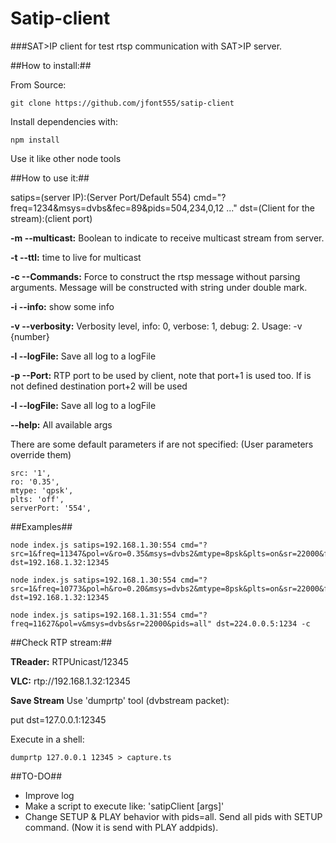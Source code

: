 # Satip-client

###SAT>IP client for test rtsp communication with SAT>IP server.

##How to install:##

From Source:

    git clone https://github.com/jfont555/satip-client

Install dependencies with:

    npm install

Use it like other node tools

##How to use it:##

satips=(server IP):(Server Port/Default 554) cmd="?freq=1234&msys=dvbs&fec=89&pids=504,234,0,12 ..." dst=(Client for the stream):(client port)

**-m --multicast:** Boolean to indicate to receive multicast stream from server.

**-t --ttl:** time to live for multicast

**-c --Commands:** Force to construct the rtsp message without parsing arguments. Message will be constructed with string under double mark.

**-i --info:** show some info

**-v --verbosity:** Verbosity level, info: 0, verbose: 1, debug: 2. Usage: -v {number}

**-l --logFile:** Save all log to a logFile

**-p --Port:** RTP port to be used by client, note that port+1 is used too. If is not defined destination port+2 will be used

**-l --logFile:** Save all log to a logFile

**--help:** All available args

There are some default parameters if are not specified: (User parameters override them)

    src: '1',
    ro: '0.35',
    mtype: 'qpsk',
    plts: 'off',
    serverPort: '554',

##Examples##

    node index.js satips=192.168.1.30:554 cmd="?src=1&freq=11347&pol=v&ro=0.35&msys=dvbs2&mtype=8psk&plts=on&sr=22000&fec=23&pids=0,17,18,6600,6610,6620,6630" dst=192.168.1.32:12345

    node index.js satips=192.168.1.30:554 cmd="?src=1&freq=10773&pol=h&ro=0.20&msys=dvbs2&mtype=8psk&plts=on&sr=22000&fec=34&pids=0,17,18,96,255,259" dst=192.168.1.32:12345

    node index.js satips=192.168.1.31:554 cmd="?freq=11627&pol=v&msys=dvbs&sr=22000&pids=all" dst=224.0.0.5:1234 -c


##Check RTP stream:##

**TReader:** RTPUnicast/12345

**VLC:** rtp://192.168.1.32:12345

**Save Stream** Use 'dumprtp' tool (dvbstream packet):

put dst=127.0.0.1:12345

Execute in a shell:

    dumprtp 127.0.0.1 12345 > capture.ts

##TO-DO##

* Improve log
* Make a script to execute like: 'satipClient [args]'
* Change SETUP & PLAY behavior with pids=all. Send all pids with SETUP command. (Now it is send with PLAY addpids).
